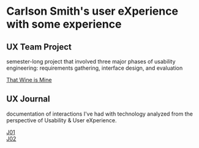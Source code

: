 # Carlson Smith's user eXperience with some experience

## UX Team Project

semester-long project that involved three major phases of usability engineering: requirements gathering, interface design, and evaluation

<a href="https://usabilityengineering.github.io/ThatWineIsMine/" target="_blank">That Wine is Mine</a><br />

## UX Journal

documentation of interactions I've had with technology analyzed from the perspective of Usability & User eXperience.

<a href="https://usabilityengineering.github.io/ux-portfolio-N3mines/J01" target="_blank">J01</a><br />
<a href="https://usabilityengineering.github.io/ux-portfolio-N3mines/J02" target="_blank">J02</a><br />
